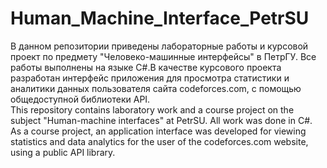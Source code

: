# Human_Machine_Interface_PetrSU
В данном репозитории приведены лабораторные работы и курсовой проект по предмету "Человеко-машинные интерфейсы" в ПетрГУ. Все работы выполнены на языке C#.В качестве курсового проекта разработан интерфейс приложения для просмотра статистики и аналитики данных пользователя сайта codeforces.com, с помощью общедоступной библиотеки API.
<br/>
This repository contains laboratory work and a course project on the subject "Human-machine interfaces" at PetrSU. All work was done in C#. As a course project, an application interface was developed for viewing statistics and data analytics for the user of the codeforces.com website, using a public API library.
